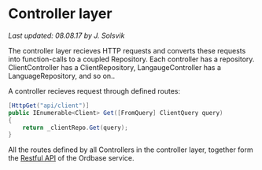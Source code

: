 # Controller layer
*Last updated: 08.08.17 by J. Solsvik*

The controller layer recieves HTTP requests and converts these requests into function-calls to a coupled Repository. Each controller has a repository. ClientController has a ClientRepository, LangaugeController has a LanguageRepository, and so on..


A controller recieves request through defined routes:
```cs
[HttpGet("api/client")]
public IEnumerable<Client> Get([FromQuery] ClientQuery query)
{
    return _clientRepo.Get(query);
}
```
All the routes defined by all Controllers in the controller layer, together form the [Restful API](../README.md#api-reference) of the Ordbase service.